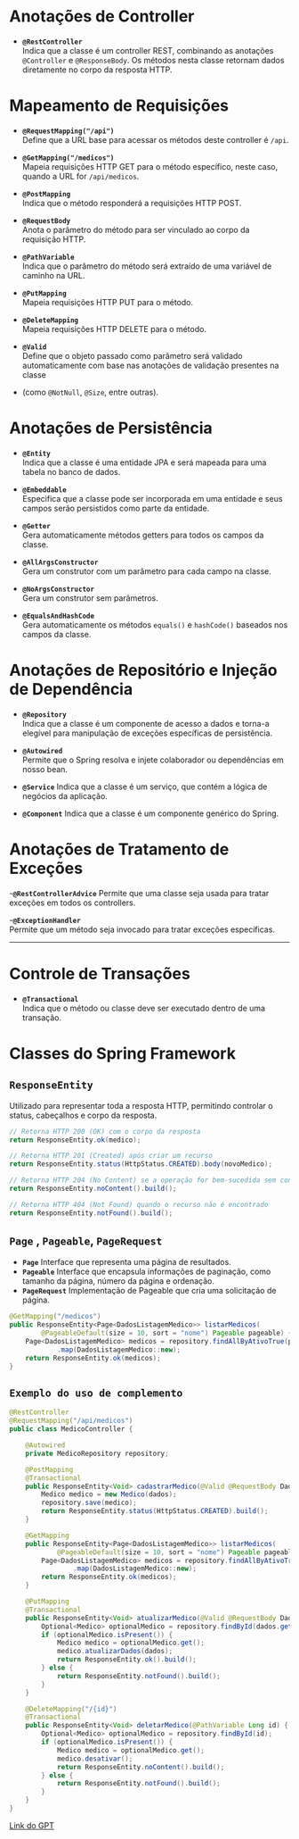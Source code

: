 # Anotações de Controller

- **`@RestController`**  
  Indica que a classe é um controller REST, combinando as anotações `@Controller` e `@ResponseBody`. 
Os métodos nesta classe retornam dados diretamente no corpo da resposta HTTP.

# Mapeamento de Requisições

- **`@RequestMapping("/api")`**  
  Define que a URL base para acessar os métodos deste controller é `/api`.

- **`@GetMapping("/medicos")`**  
  Mapeia requisições HTTP GET para o método específico, neste caso, quando a URL for `/api/medicos`.

- **`@PostMapping`**  
  Indica que o método responderá a requisições HTTP POST.

- **`@RequestBody`**  
  Anota o parâmetro do método para ser vinculado ao corpo da requisição HTTP.

- **`@PathVariable`**  
  Indica que o parâmetro do método será extraído de uma variável de caminho na URL.

- **`@PutMapping`**  
  Mapeia requisições HTTP PUT para o método.

- **`@DeleteMapping`**  
  Mapeia requisições HTTP DELETE para o método.

- **`@Valid`**  
  Define que o objeto passado como parâmetro será validado automaticamente com base nas anotações de validação presentes na classe 
- (como `@NotNull`, `@Size`, entre outras).

# Anotações de Persistência

- **`@Entity`**  
  Indica que a classe é uma entidade JPA e será mapeada para uma tabela no banco de dados.

- **`@Embeddable`**  
  Especifica que a classe pode ser incorporada em uma entidade e seus campos serão persistidos como parte da entidade.

- **`@Getter`**  
  Gera automaticamente métodos getters para todos os campos da classe.

- **`@AllArgsConstructor`**  
  Gera um construtor com um parâmetro para cada campo na classe.

- **`@NoArgsConstructor`**  
  Gera um construtor sem parâmetros.

- **`@EqualsAndHashCode`**  
  Gera automaticamente os métodos `equals()` e `hashCode()` baseados nos campos da classe.

# Anotações de Repositório e Injeção de Dependência

- **`@Repository`**  
  Indica que a classe é um componente de acesso a dados e torna-a elegível para manipulação de exceções 
específicas de persistência.

- **`@Autowired`**  
  Permite que o Spring resolva e injete colaborador ou dependências em nosso bean.

- **`@Service`**
    Indica que a classe é um serviço, que contém a lógica de negócios da aplicação.  

- **`@Component`**
    Indica que a classe é um componente genérico do Spring.

# Anotações de Tratamento de Exceções
-**`@RestControllerAdvice`**
Permite que uma classe seja usada para tratar exceções em todos os controllers.

-**`@ExceptionHandler`**  
Permite que um método seja invocado para tratar exceções específicas.

---

# Controle de Transações

- **`@Transactional`**  
  Indica que o método ou classe deve ser executado dentro de uma transação.
 
# Classes do Spring Framework

## `ResponseEntity`

Utilizado para representar toda a resposta HTTP, permitindo controlar o status, 
cabeçalhos e corpo da resposta.
```java
// Retorna HTTP 200 (OK) com o corpo da resposta
return ResponseEntity.ok(medico);

// Retorna HTTP 201 (Created) após criar um recurso
return ResponseEntity.status(HttpStatus.CREATED).body(novoMedico);

// Retorna HTTP 204 (No Content) se a operação for bem-sucedida sem conteúdo no corpo
return ResponseEntity.noContent().build();

// Retorna HTTP 404 (Not Found) quando o recurso não é encontrado
return ResponseEntity.notFound().build();
```

##  `Page` , `Pageable`, `PageRequest` 
- **`Page`** Interface que representa uma página de resultados.
- **`Pageable`** Interface que encapsula informações de paginação, como tamanho da página,
  número da página e ordenação.
- **`PageRequest`** Implementação de Pageable que cria uma solicitação de página.
```java
@GetMapping("/medicos")
public ResponseEntity<Page<DadosListagemMedico>> listarMedicos(
        @PageableDefault(size = 10, sort = "nome") Pageable pageable) {
    Page<DadosListagemMedico> medicos = repository.findAllByAtivoTrue(pageable)
            .map(DadosListagemMedico::new);
    return ResponseEntity.ok(medicos);
}
```
## `Exemplo do uso de complemento`
```java
@RestController
@RequestMapping("/api/medicos")
public class MedicoController {

    @Autowired
    private MedicoRepository repository;

    @PostMapping
    @Transactional
    public ResponseEntity<Void> cadastrarMedico(@Valid @RequestBody DadosCadastroMedico dados) {
        Medico medico = new Medico(dados);
        repository.save(medico);
        return ResponseEntity.status(HttpStatus.CREATED).build();
    }

    @GetMapping
    public ResponseEntity<Page<DadosListagemMedico>> listarMedicos(
            @PageableDefault(size = 10, sort = "nome") Pageable pageable) {
        Page<DadosListagemMedico> medicos = repository.findAllByAtivoTrue(pageable)
                .map(DadosListagemMedico::new);
        return ResponseEntity.ok(medicos);
    }

    @PutMapping
    @Transactional
    public ResponseEntity<Void> atualizarMedico(@Valid @RequestBody DadosAtualizarMedico dados) {
        Optional<Medico> optionalMedico = repository.findById(dados.getId());
        if (optionalMedico.isPresent()) {
            Medico medico = optionalMedico.get();
            medico.atualizarDados(dados);
            return ResponseEntity.ok().build();
        } else {
            return ResponseEntity.notFound().build();
        }
    }

    @DeleteMapping("/{id}")
    @Transactional
    public ResponseEntity<Void> deletarMedico(@PathVariable Long id) {
        Optional<Medico> optionalMedico = repository.findById(id);
        if (optionalMedico.isPresent()) {
            Medico medico = optionalMedico.get();
            medico.desativar();
            return ResponseEntity.noContent().build();
        } else {
            return ResponseEntity.notFound().build();
        }
    }
}

```

[Link do GPT](https://chatgpt.com/share/6733ed75-8d04-8003-9f45-83d22381da6d)